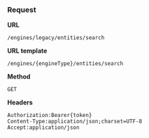 ### Request

**URL**

`/engines/legacy/entities/search`

**URL template**

`/engines/{engineType}/entities/search`

**Method**

`GET`

**Headers**

`Authorization:Bearer{token}`  
`Content-Type:application/json;charset=UTF-8`  
`Accept:application/json`  
